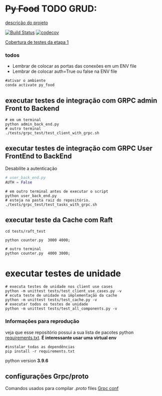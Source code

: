 # ~~Py Food~~ TODO GRUD:

[descrição do projeto](https://lasarojc.github.io/ds_notes/projeto/)

[![Build Status](https://app.travis-ci.com/samuel-cavalcanti/py_food_ufu.svg?branch=etapa_1)](https://app.travis-ci.com/samuel-cavalcanti/py_food_ufu)
[![codecov](https://codecov.io/gh/samuel-cavalcanti/py_food_ufu/branch/main/graph/badge.svg?token=CL5JBMV1A4)](https://codecov.io/gh/samuel-cavalcanti/py_food_ufu)

[Cobertura de testes da etapa 1](https://codecov.io/gh/samuel-cavalcanti/py_food_ufu/tree/etapa_1)

### todos

- Lembrar de colocar as portas das conexões em um ENV file
- Lembrar de colocar auth=True ou false na ENV file

```shell
#ativar o ambiente
conda activate py_food
```

## executar testes de integração com GRPC admin Front to Backend

```shell
# em um terminal
python admin_back_end.py
# outro terminal
./tests/grpc_test/test_client_with_grpc.sh
```

## executar testes de integração com GRPC User FrontEnd to BackEnd

Desabilite a autenticação

```python
# user_back_end.py
AUTH = False
```

```shell
# em outro terminal antes de executar o script
python user_back_end.py
# esteja na pasta raiz do repositório.
./tests/grpc_test/test_tasks_with_grpc.sh
```

## executar teste da Cache com Raft

```shell
cd tests/raft_test

python counter.py  3000 4000;

# outro terminal
python counter.py  4000 3000;

```

# executar testes de unidade

```shell
# executa testes de unidade nos client use cases
python -m unittest tests/test_client_use_cases.py -v  
# ecuta teste de unidade na implementação da cache
python -m unittest tests/test_cache.py -v
# executar todos os testes de unidade
python -m unittest tests/test_all_components.py -v
```

### Informações para reprodução

veja que esse repositório possui a sua lista de pacotes python [requirements.txt](requirements.txt).
__É interessante usar uma virtual env__

```shell
#instalar todas as dependências
pip install -r requirements.txt
```

python version __3.9.6__

## configurações Grpc/proto

Comandos usados para compilar  _.proto_ files
[Grpc conf](Grpc_conf.md)